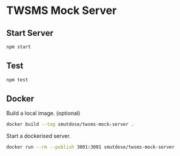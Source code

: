 # TWSMS Mock Server

## Start Server

```sh
npm start
```

## Test

```sh
npm test
```

## Docker

Build a local image. (optional)

```sh
docker build --tag smutdose/twsms-mock-server .
```

Start a dockerised server.

```sh
docker run --rm --publish 3001:3001 smutdose/twsms-mock-server
```
